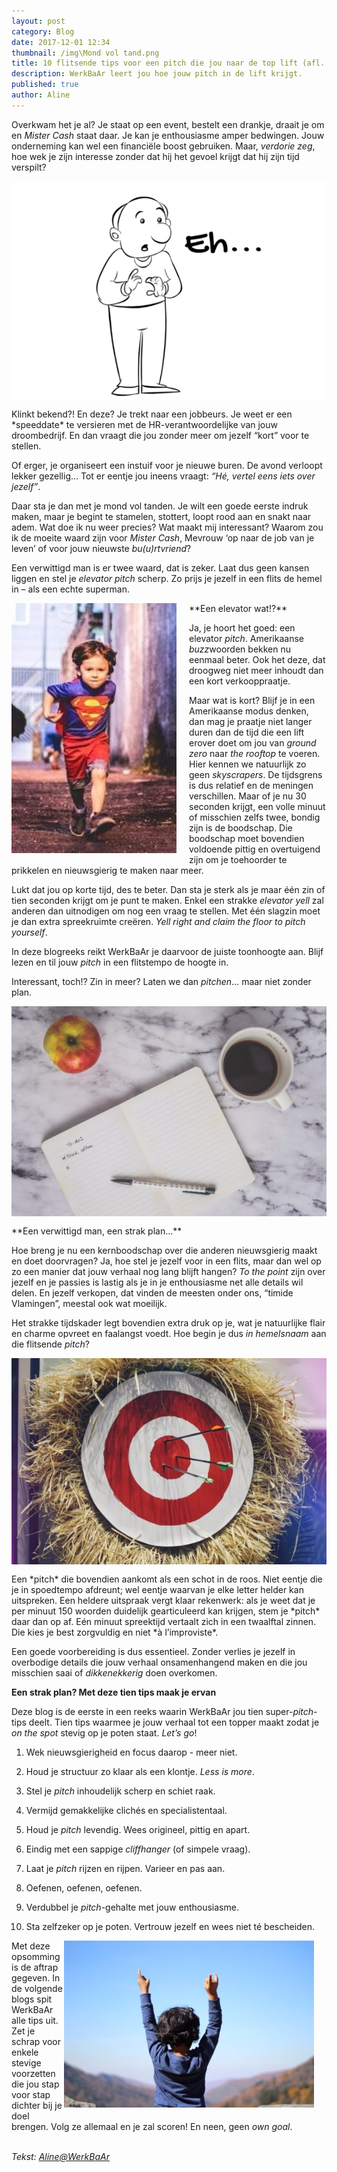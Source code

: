 ```yaml
---
layout: post
category: Blog
date: 2017-12-01 12:34
thumbnail: /img\Mond vol tand.png
title: 10 flitsende tips voor een pitch die jou naar de top lift (afl. 1.0.)
description: WerkBaAr leert jou hoe jouw pitch in de lift krijgt.
published: true
author: Aline
---
```


Overkwam het je al? Je staat op een event, bestelt een drankje, draait je om en *Mister Cash* staat daar. Je kan je enthousiasme amper bedwingen. Jouw onderneming kan wel een financiële boost gebruiken. Maar, *verdorie zeg*, hoe wek je zijn interesse zonder dat hij het gevoel krijgt dat hij zijn tijd verspilt? 

<img alt="Pitch1.0." class="img-responsive" style="float: left;margin:0 20px 15px 0" src="/img\Mond vol tand.png">
Klinkt bekend?! En deze? Je trekt naar een jobbeurs. Je weet er een *speeddate* te versieren met de HR-verantwoordelijke van jouw droombedrijf. En dan vraagt die jou zonder meer om jezelf “kort” voor te stellen. 

Of erger, je organiseert een instuif voor je nieuwe buren. De avond verloopt lekker gezellig… Tot er eentje jou ineens vraagt: *“Hé,  vertel eens iets over jezelf”*. 

Daar sta je dan met je mond vol tanden. Je wilt een goede eerste indruk maken, maar je begint te stamelen, stottert, loopt rood aan en snakt naar adem. Wat doe ik nu weer precies? Wat maakt mij interessant? Waarom zou ik de moeite waard zijn voor *Mister Cash*, Mevrouw ‘op naar de job van je leven’ of voor jouw nieuwste *bu(u)rtvriend*?

Een verwittigd man is er twee waard, dat is zeker. Laat dus geen kansen liggen en stel je *elevator pitch* scherp. Zo prijs je jezelf in een flits de hemel in – als een echte superman.

<img alt="Pitch1.0." class="img-responsive" style="float: left;margin:0 20px 15px 0" src="/img\supermannetje.png">
**Een elevator wat!?** 

Ja, je hoort het goed: een elevator *pitch*. Amerikaanse *buzz*woorden bekken nu eenmaal beter. Ook het deze, dat droogweg niet meer inhoudt dan een kort verkooppraatje. 

Maar wat is kort? Blijf je in een Amerikaanse modus denken, dan mag je praatje niet langer duren dan de tijd die een lift erover doet om jou van *ground zero* naar *the rooftop* te voeren. Hier kennen we natuurlijk zo geen *skyscrapers*. De tijdsgrens is dus relatief en de meningen verschillen. Maar of je nu 30 seconden krijgt, een volle minuut of misschien zelfs twee, bondig zijn is de boodschap. Die boodschap moet bovendien voldoende pittig en overtuigend zijn om je toehoorder te prikkelen en nieuwsgierig te maken naar meer. 

Lukt dat jou op korte tijd, des te beter. Dan sta je sterk als je maar één zin of tien seconden krijgt om je punt te maken. Enkel een strakke *elevator yell* zal anderen dan uitnodigen om nog een vraag te stellen. Met één slagzin moet je dan extra spreekruimte creëren. *Yell right and claim the floor to pitch yourself*. 

In deze blogreeks reikt WerkBaAr je daarvoor de juiste toonhoogte aan. Blijf lezen en til jouw *pitch* in een flitstempo de hoogte in. 

Interessant, toch!? Zin in meer? Laten we dan *pitchen*… maar niet zonder plan.

<img alt="Pitch1.0." class="img-responsive" style="float: left;margin:0 20px 15px 0" src="/img\plan.png">
**Een verwittigd man, een strak plan…**

Hoe breng je nu een kernboodschap over die anderen nieuwsgierig maakt en doet doorvragen? Ja, hoe stel je jezelf voor in een flits, maar dan wel op zo een manier dat jouw verhaal nog lang blijft hangen? *To the point* zijn over jezelf en je passies is lastig als je in je enthousiasme net alle details wil delen. En jezelf verkopen, dat vinden de meesten onder ons, “timide Vlamingen”, meestal ook wat moeilijk. 

Het strakke tijdskader legt bovendien extra druk op je, wat je natuurlijke flair en charme opvreet en faalangst voedt. Hoe begin je dus *in hemelsnaam* aan die flitsende *pitch*?

<img alt="Pitch1.0." class="img-responsive" style="float: left;margin:0 20px 15px 0" src="/img\roos.png">
Een *pitch* die bovendien aankomt als een schot in de roos. Niet eentje die je in spoedtempo afdreunt; wel eentje waarvan je elke letter helder kan uitspreken. Een heldere uitspraak vergt klaar rekenwerk: als je weet dat je per minuut 150 woorden duidelijk gearticuleerd kan krijgen, stem je *pitch* daar dan op af. Eén minuut spreektijd vertaalt zich in een twaalftal zinnen. Die kies je best zorgvuldig en niet *à l’improviste*.

Een goede voorbereiding is dus essentieel. Zonder verlies je jezelf in overbodige details die jouw verhaal onsamenhangend maken en die jou misschien saai of *dikkenekkerig* doen overkomen.  

**Een strak plan? Met deze tien tips maak je ervan** 

Deze blog is de eerste in een reeks waarin WerkBaAr jou tien super-*pitch*-tips deelt. Tien tips waarmee je jouw verhaal tot een topper maakt zodat je *on the spot* stevig op je poten staat. *Let’s go*!

1) Wek nieuwsgierigheid en focus daarop - meer niet.

2) Houd je structuur zo klaar als een klontje. *Less is more*.

3) Stel je *pitch* inhoudelijk scherp en schiet raak. 

4) Vermijd gemakkelijke clichés en specialistentaal.

5) Houd je *pitch* levendig. Wees origineel, pittig en apart.

6) Eindig met een sappige *cliffhanger* (of simpele vraag).

7) Laat je *pitch* rijzen en rijpen. Varieer en pas aan.

8) Oefenen, oefenen, oefenen. 

9) Verdubbel je *pitch*-gehalte met jouw enthousiasme.

10) Sta zelfzeker op je poten. Vertrouw jezelf en wees niet té bescheiden.

<img alt="Pitch1.0." class="img-responsive" style="float: right;margin:0 20px 15px 0" src="/img\top.png">

Met deze opsomming is de aftrap gegeven. In de volgende blogs spit WerkBaAr alle tips uit. Zet je schrap voor enkele stevige voorzetten die jou stap voor stap dichter bij je doel brengen. Volg ze allemaal en je zal scoren! En neen, geen *own goal*. 

<br> *Tekst: [Aline@WerkBaAr](http://werkbaar.net/#gastvrouw)*
<br><br>









